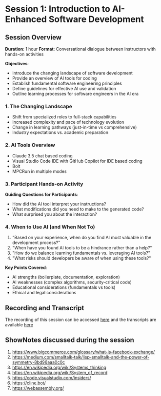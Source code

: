 # Session 1: Introduction to AI-Enhanced Software Development

## Session Overview

**Duration**: 1 hour
**Format**: Conversational dialogue between instructors with hands-on activities

**Objectives**: 
- Introduce the changing landscape of software development
- Provide an overview of AI tools for coding
- Establish fundamental software engineering principles
- Define guidelines for effective AI use and validation
- Outline learning processes for software engineers in the AI era

### 1. The Changing Landscape 
- Shift from specialized roles to full-stack capabilities
- Increased complexity and pace of technology evolution
- Change in learning pathways (just-in-time vs comprehensive)
- Industry expectations vs. academic preparation

### 2. AI Tools Overview
- Claude 3.5 chat based coding
- Visual Studio Code IDE with GitHub Copilot for IDE based coding
- Bolt
- MPCRun in multiple modes

### 3. Participant Hands-on Activity
**Guiding Questions for Participants**:
- How did the AI tool interpret your instructions?
- What modifications did you need to make to the generated code?
- What surprised you about the interaction?

### 4. When to Use AI (and When Not To)
1. "Based on your experience, when do you find AI most valuable in the development process?"
2. "When have you found AI tools to be a hindrance rather than a help?"
3. "How do we balance learning fundamentals vs. leveraging AI tools?"
4. "What risks should developers be aware of when using these tools?"

**Key Points Covered**: 
- AI strengths (boilerplate, documentation, exploration)
- AI weaknesses (complex algorithms, security-critical code)
- Educational considerations (fundamentals vs tools)
- Ethical and legal considerations

## Recording and Transcript
The recording of this session can be accessed [here](https://drive.google.com/file/d/1xx9pw_Mj_fD_-jRELW8e_J9GSND-jVkY/view) and the transcripts are available [here](https://docs.google.com/document/d/1kaWKkuNvccKz4iBEyql_Ns-gBAXSepdAOozD6-ijQn8)

## ShowNotes discussed during the session
1. https://www.bigcommerce.com/glossary/what-is-facebook-exchange/
2. https://medium.com/smalltalk-talk/lisp-smalltalk-and-the-power-of-symmetry-8bd96aaa0c0c
3. https://en.wikipedia.org/wiki/Systems_thinking
4. https://en.wikipedia.org/wiki/System_of_record
5. https://code.visualstudio.com/insiders/
6. https://cline.bot/
7. https://webassembly.org/